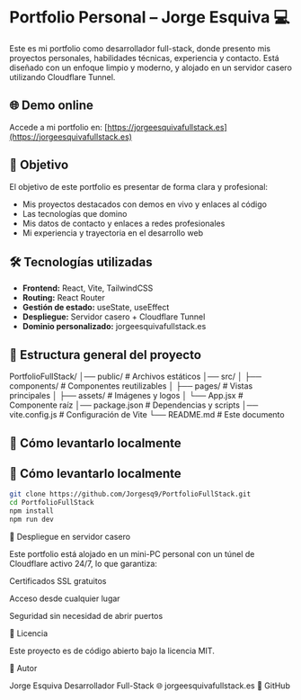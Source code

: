 # Portfolio Personal – Jorge Esquiva 💻

Este es mi portfolio como desarrollador full-stack, donde presento mis proyectos personales, habilidades técnicas, experiencia y contacto. Está diseñado con un enfoque limpio y moderno, y alojado en un servidor casero utilizando Cloudflare Tunnel.

## 🌐 Demo online

Accede a mi portfolio en: [https://jorgeesquivafullstack.es](https://jorgeesquivafullstack.es)

## 🎯 Objetivo

El objetivo de este portfolio es presentar de forma clara y profesional:

- Mis proyectos destacados con demos en vivo y enlaces al código
- Las tecnologías que domino
- Mis datos de contacto y enlaces a redes profesionales
- Mi experiencia y trayectoria en el desarrollo web

## 🛠 Tecnologías utilizadas

- **Frontend:** React, Vite, TailwindCSS
- **Routing:** React Router
- **Gestión de estado:** useState, useEffect
- **Despliegue:** Servidor casero + Cloudflare Tunnel
- **Dominio personalizado:** jorgeesquivafullstack.es

## 📂 Estructura general del proyecto

PortfolioFullStack/
│── public/ # Archivos estáticos
│── src/
│ ├── components/ # Componentes reutilizables
│ ├── pages/ # Vistas principales
│ ├── assets/ # Imágenes y logos
│ └── App.jsx # Componente raíz
│── package.json # Dependencias y scripts
│── vite.config.js # Configuración de Vite
└── README.md # Este documento


## 🚀 Cómo levantarlo localmente

## 🚀 Cómo levantarlo localmente

 ```bash
git clone https://github.com/Jorgesq9/PortfolioFullStack.git
cd PortfolioFullStack
npm install
npm run dev 
   ```



📡 Despliegue en servidor casero

Este portfolio está alojado en un mini-PC personal con un túnel de Cloudflare activo 24/7, lo que garantiza:

Certificados SSL gratuitos

Acceso desde cualquier lugar

Seguridad sin necesidad de abrir puertos


📜 Licencia

Este proyecto es de código abierto bajo la licencia MIT.

👤 Autor

Jorge Esquiva
Desarrollador Full-Stack
🌐 jorgeesquivafullstack.es
🐙 GitHub

